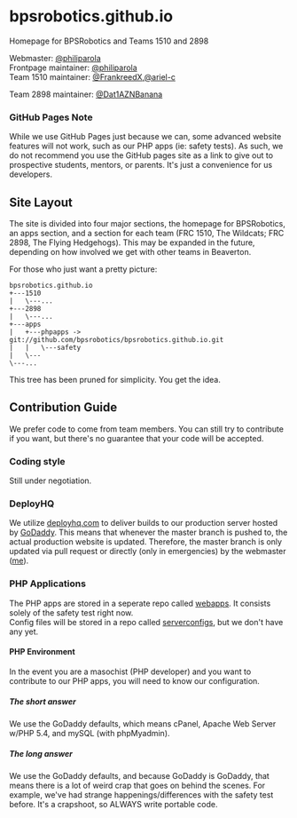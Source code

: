 # bpsrobotics.github.io
Homepage for BPSRobotics and Teams 1510 and 2898

Webmaster:				[@philiparola](https://github.com/philiparola)  
Frontpage maintainer:	[@philiparola](https://github.com/philiparola)  
Team 1510 maintainer:	[@FrankreedX](https://github.com/FrankreedX),[@ariel-c](https://github.com/ariel-c)

Team 2898 maintainer:	[@Dat1AZNBanana](https://github.com/Dat1AZNBanana)  
### GitHub Pages Note
While we use GitHub Pages just because we can, some advanced website features will not work, such as our PHP apps (ie: safety tests).  As such, we do not recommend you use the GitHub pages site as a link to give out to prospective students, mentors, or parents.  It's just a convenience for us developers.
## Site Layout
The site is divided into four major sections, the homepage for BPSRobotics, an apps section, and a section for each team (FRC 1510, The Wildcats; FRC 2898, The Flying Hedgehogs).  This may be expanded in the future, depending on how involved we get with other teams in Beaverton.


For those who just want a pretty picture:
```
bpsrobotics.github.io
+---1510
|	\---...
+---2898
|	\---...
+---apps
|	+---phpapps -> git://github.com/bpsrobotics/bpsrobotics.github.io.git
|	|	\---safety
|	\---
\---...
```
This tree has been pruned for simplicity.  You get the idea.

## Contribution Guide
We prefer code to come from team members.  You can still try to contribute if you want, but there's no guarantee that your code will be accepted.
### Coding style
Still under negotiation.
### DeployHQ
We utilize [deployhq.com](https://deployhq.com) to deliver builds to our production server hosted by [GoDaddy](https://godaddy.com).  This means that whenever the master branch is pushed to, the actual production website is updated.  Therefore, the master branch is only updated via pull request or directly (only in emergencies) by the webmaster ([me](https://github.com/philiparola)).
### PHP Applications
The PHP apps are stored in a seperate repo called [webapps](https://github.com/bpsrobotics/webapps).  It consists solely of the safety test right now.  
Config files will be stored in a repo called [serverconfigs](https://github.com/bpsrobotics/serverconfigs), but we don't have any yet.
#### PHP Environment
In the event you are a masochist (PHP developer) and you want to contribute to our PHP apps, you will need to know our configuration.
##### The short answer
We use the GoDaddy defaults, which means cPanel, Apache Web Server w/PHP 5.4, and mySQL (with phpMyadmin).
##### The long answer
We use the GoDaddy defaults, and because GoDaddy is GoDaddy, that means there is a lot of weird crap that goes on behind the scenes.  For example, we've had strange happenings/differences with the safety test before.  It's a crapshoot, so ALWAYS write portable code.
